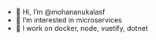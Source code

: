 - 👋 Hi, I’m @mohananukalasf
- 👀 I’m interested in microservices
- 🌱 I work on docker, node, vuetify, dotnet
